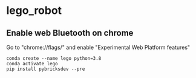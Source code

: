 # lego_robot

## Enable web Bluetooth on chrome

Go to "chrome://flags/"  and enable "Experimental Web Platform features"
```
conda create --name lego python=3.8
conda activate lego
pip install pybricksdev --pre
```
